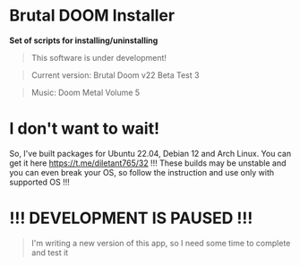 # Brutal DOOM Installer
**Set of scripts for installing/uninstalling**
> This software is under development!

> Current version: Brutal Doom v22 Beta Test 3

> Music: Doom Metal Volume 5

# I don't want to wait!
So, I've built packages for Ubuntu 22.04, Debian 12 and Arch Linux. You can get it here https://t.me/diletant765/32
!!! These builds may be unstable and you can even break your OS, so follow the instruction and use only with supported OS !!!

# !!! DEVELOPMENT IS PAUSED !!!
> I'm writing a new version of this app, so I need some time to complete and test it
